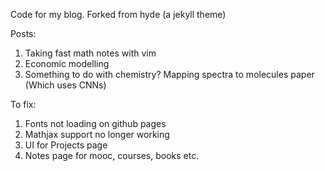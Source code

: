 Code for my blog. Forked from hyde (a jekyll theme)

Posts:
1. Taking fast math notes with vim
2. Economic modelling
3. Something to do with chemistry? Mapping spectra to molecules paper (Which uses CNNs)


To fix:
1. Fonts not loading on github pages
2. Mathjax support no longer working
3. UI for Projects page
4. Notes page for mooc, courses, books etc.
